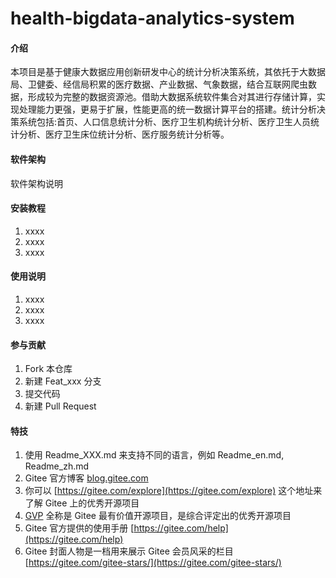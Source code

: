 # health-bigdata-analytics-system

#### 介绍
本项目是基于健康大数据应用创新研发中心的统计分析决策系统，其依托于大数据局、卫健委、经信局积累的医疗数据、产业数据、气象数据，结合互联网爬虫数据，形成较为完整的数据资源池。借助大数据系统软件集合对其进行存储计算，实现处理能力更强，更易于扩展，性能更高的统一数据计算平台的搭建。统计分析决策系统包括:首页、人口信息统计分析、医疗卫生机构统计分析、医疗卫生人员统计分析、医疗卫生床位统计分析、医疗服务统计分析等。

#### 软件架构
软件架构说明


#### 安装教程

1.  xxxx
2.  xxxx
3.  xxxx

#### 使用说明

1.  xxxx
2.  xxxx
3.  xxxx

#### 参与贡献

1.  Fork 本仓库
2.  新建 Feat_xxx 分支
3.  提交代码
4.  新建 Pull Request


#### 特技

1.  使用 Readme\_XXX.md 来支持不同的语言，例如 Readme\_en.md, Readme\_zh.md
2.  Gitee 官方博客 [blog.gitee.com](https://blog.gitee.com)
3.  你可以 [https://gitee.com/explore](https://gitee.com/explore) 这个地址来了解 Gitee 上的优秀开源项目
4.  [GVP](https://gitee.com/gvp) 全称是 Gitee 最有价值开源项目，是综合评定出的优秀开源项目
5.  Gitee 官方提供的使用手册 [https://gitee.com/help](https://gitee.com/help)
6.  Gitee 封面人物是一档用来展示 Gitee 会员风采的栏目 [https://gitee.com/gitee-stars/](https://gitee.com/gitee-stars/)
